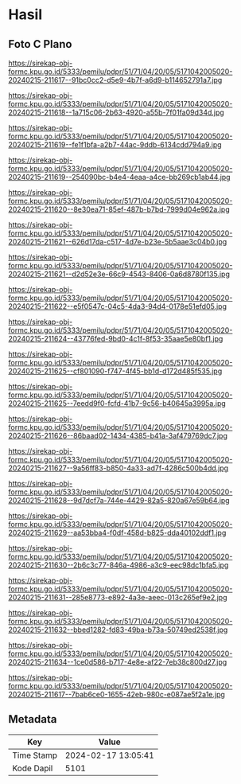 # Hasil

## Foto C Plano

https://sirekap-obj-formc.kpu.go.id/5333/pemilu/pdpr/51/71/04/20/05/5171042005020-20240215-211617--91bc0cc2-d5e9-4b7f-a6d9-b114652791a7.jpg

https://sirekap-obj-formc.kpu.go.id/5333/pemilu/pdpr/51/71/04/20/05/5171042005020-20240215-211618--1a715c06-2b63-4920-a55b-7f01fa09d34d.jpg

https://sirekap-obj-formc.kpu.go.id/5333/pemilu/pdpr/51/71/04/20/05/5171042005020-20240215-211619--fe1f1bfa-a2b7-44ac-9ddb-6134cdd794a9.jpg

https://sirekap-obj-formc.kpu.go.id/5333/pemilu/pdpr/51/71/04/20/05/5171042005020-20240215-211619--254090bc-b4e4-4eaa-a4ce-bb269cb1ab44.jpg

https://sirekap-obj-formc.kpu.go.id/5333/pemilu/pdpr/51/71/04/20/05/5171042005020-20240215-211620--8e30ea71-85ef-487b-b7bd-7999d04e962a.jpg

https://sirekap-obj-formc.kpu.go.id/5333/pemilu/pdpr/51/71/04/20/05/5171042005020-20240215-211621--626d17da-c517-4d7e-b23e-5b5aae3c04b0.jpg

https://sirekap-obj-formc.kpu.go.id/5333/pemilu/pdpr/51/71/04/20/05/5171042005020-20240215-211621--d2d52e3e-66c9-4543-8406-0a6d8780f135.jpg

https://sirekap-obj-formc.kpu.go.id/5333/pemilu/pdpr/51/71/04/20/05/5171042005020-20240215-211622--e5f0547c-04c5-4da3-94d4-0178e51efd05.jpg

https://sirekap-obj-formc.kpu.go.id/5333/pemilu/pdpr/51/71/04/20/05/5171042005020-20240215-211624--43776fed-9bd0-4c1f-8f53-35aae5e80bf1.jpg

https://sirekap-obj-formc.kpu.go.id/5333/pemilu/pdpr/51/71/04/20/05/5171042005020-20240215-211625--cf801090-f747-4f45-bb1d-d172d485f535.jpg

https://sirekap-obj-formc.kpu.go.id/5333/pemilu/pdpr/51/71/04/20/05/5171042005020-20240215-211625--7eedd9f0-fcfd-41b7-9c56-b40645a3995a.jpg

https://sirekap-obj-formc.kpu.go.id/5333/pemilu/pdpr/51/71/04/20/05/5171042005020-20240215-211626--86baad02-1434-4385-b41a-3af479769dc7.jpg

https://sirekap-obj-formc.kpu.go.id/5333/pemilu/pdpr/51/71/04/20/05/5171042005020-20240215-211627--9a56ff83-b850-4a33-ad7f-4286c500b4dd.jpg

https://sirekap-obj-formc.kpu.go.id/5333/pemilu/pdpr/51/71/04/20/05/5171042005020-20240215-211628--9d7dcf7a-744e-4429-82a5-820a67e59b64.jpg

https://sirekap-obj-formc.kpu.go.id/5333/pemilu/pdpr/51/71/04/20/05/5171042005020-20240215-211629--aa53bba4-f0df-458d-b825-dda40102ddf1.jpg

https://sirekap-obj-formc.kpu.go.id/5333/pemilu/pdpr/51/71/04/20/05/5171042005020-20240215-211630--2b6c3c77-846a-4986-a3c9-eec98dc1bfa5.jpg

https://sirekap-obj-formc.kpu.go.id/5333/pemilu/pdpr/51/71/04/20/05/5171042005020-20240215-211631--285e8773-e892-4a3e-aeec-013c265ef9e2.jpg

https://sirekap-obj-formc.kpu.go.id/5333/pemilu/pdpr/51/71/04/20/05/5171042005020-20240215-211632--bbed1282-fd83-49ba-b73a-50749ed2538f.jpg

https://sirekap-obj-formc.kpu.go.id/5333/pemilu/pdpr/51/71/04/20/05/5171042005020-20240215-211634--1ce0d586-b717-4e8e-af22-7eb38c800d27.jpg

https://sirekap-obj-formc.kpu.go.id/5333/pemilu/pdpr/51/71/04/20/05/5171042005020-20240215-211617--7bab6ce0-1655-42eb-980c-e087ae5f2a1e.jpg


## Metadata

| Key        | Value               |
| ---------- | ------------------- |
| Time Stamp | 2024-02-17 13:05:41 |
| Kode Dapil | 5101                |



